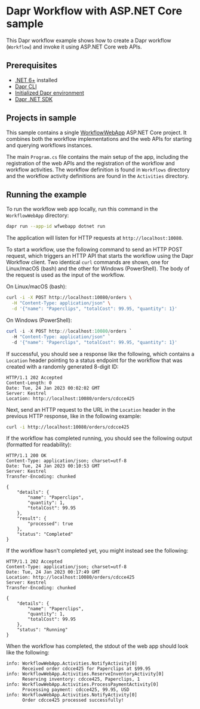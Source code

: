 # Dapr Workflow with ASP.NET Core sample

This Dapr workflow example shows how to create a Dapr workflow (`Workflow`) and invoke it using ASP.NET Core web APIs.

## Prerequisites

- [.NET 6+](https://dotnet.microsoft.com/download) installed
- [Dapr CLI](https://docs.dapr.io/getting-started/install-dapr-cli/)
- [Initialized Dapr environment](https://docs.dapr.io/getting-started/install-dapr-selfhost/)
- [Dapr .NET SDK](https://github.com/dapr/dotnet-sdk/)

## Projects in sample

This sample contains a single [WorkflowWebApp](./WorkflowWebApp) ASP.NET Core project. It combines both the workflow implementations and the web APIs for starting and querying workflows instances.

The main `Program.cs` file contains the main setup of the app, including the registration of the web APIs and the registration of the workflow and workflow activities. The workflow definition is found in `Workflows` directory and the workflow activity definitions are found in the `Activities` directory.

## Running the example

To run the workflow web app locally, run this command in the `WorkflowWebApp` directory:

```sh
dapr run --app-id wfwebapp dotnet run
```

The application will listen for HTTP requests at `http://localhost:10080`.

To start a workflow, use the following command to send an HTTP POST request, which triggers an HTTP API that starts the workflow using the Dapr Workflow client. Two identical `curl` commands are shown, one for Linux/macOS (bash) and the other for Windows (PowerShell). The body of the request is used as the input of the workflow.

On Linux/macOS (bash):

```bash
curl -i -X POST http://localhost:10080/orders \
  -H "Content-Type: application/json" \
  -d '{"name": "Paperclips", "totalCost": 99.95, "quantity": 1}'
```

On Windows (PowerShell):

```powershell
curl -i -X POST http://localhost:10080/orders `
  -H "Content-Type: application/json" `
  -d '{"name": "Paperclips", "totalCost": 99.95, "quantity": 1}'
```

If successful, you should see a response like the following, which contains a `Location` header pointing to a status endpoint for the workflow that was created with a randomly generated 8-digit ID:

```http
HTTP/1.1 202 Accepted
Content-Length: 0
Date: Tue, 24 Jan 2023 00:02:02 GMT
Server: Kestrel
Location: http://localhost:10080/orders/cdcce425
```

Next, send an HTTP request to the URL in the `Location` header in the previous HTTP response, like in the following example:

```bash
curl -i http://localhost:10080/orders/cdcce425
```

If the workflow has completed running, you should see the following output (formatted for readability):

```http
HTTP/1.1 200 OK
Content-Type: application/json; charset=utf-8
Date: Tue, 24 Jan 2023 00:10:53 GMT
Server: Kestrel
Transfer-Encoding: chunked

{
    "details": {
        "name": "Paperclips",
        "quantity": 1,
        "totalCost": 99.95
    },
    "result": {
        "processed": true
    },
    "status": "Completed"
}
```

If the workflow hasn't completed yet, you might instead see the following:

```http
HTTP/1.1 202 Accepted
Content-Type: application/json; charset=utf-8
Date: Tue, 24 Jan 2023 00:17:49 GMT
Location: http://localhost:10080/orders/cdcce425
Server: Kestrel
Transfer-Encoding: chunked

{
    "details": {
        "name": "Paperclips",
        "quantity": 1,
        "totalCost": 99.95
    },
    "status": "Running"
}
```

When the workflow has completed, the stdout of the web app should look like the following:

```log
info: WorkflowWebApp.Activities.NotifyActivity[0]
      Received order cdcce425 for Paperclips at $99.95
info: WorkflowWebApp.Activities.ReserveInventoryActivity[0]
      Reserving inventory: cdcce425, Paperclips, 1
info: WorkflowWebApp.Activities.ProcessPaymentActivity[0]
      Processing payment: cdcce425, 99.95, USD
info: WorkflowWebApp.Activities.NotifyActivity[0]
      Order cdcce425 processed successfully!
```
